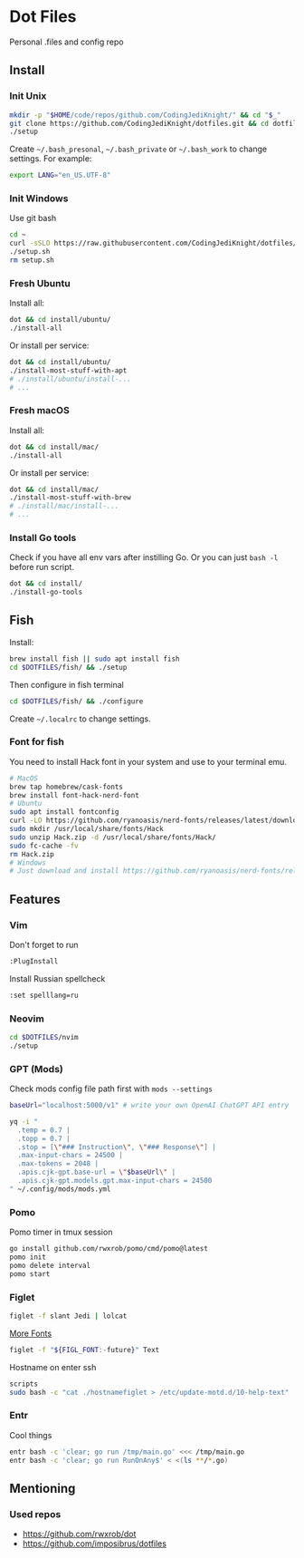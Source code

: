# Dot Files
Personal .files and config repo

## Install
### Init Unix

```bash
mkdir -p "$HOME/code/repos/github.com/CodingJediKnight/" && cd "$_"
git clone https://github.com/CodingJediKnight/dotfiles.git && cd dotfiles
./setup
```

Create `~/.bash_presonal`, `~/.bash_private` or `~/.bash_work` to change settings.
For example:

```bash
export LANG="en_US.UTF-8"
```

### Init Windows
Use git bash

```bash
cd ~
curl -sSLO https://raw.githubusercontent.com/CodingJediKnight/dotfiles/main/install/windows/setup.sh
./setup.sh
rm setup.sh
```

### Fresh Ubuntu
Install all:

```bash
dot && cd install/ubuntu/
./install-all
```

Or install per service:

```bash
dot && cd install/ubuntu/
./install-most-stuff-with-apt
# ./install/ubuntu/install-...
# ...
```

### Fresh macOS
Install all:

```bash
dot && cd install/mac/
./install-all
```

Or install per service:

```bash
dot && cd install/mac/
./install-most-stuff-with-brew
# ./install/mac/install-...
# ...
```

### Install Go tools
Check if you have all env vars after instilling Go.
Or you can just `bash -l` before run script.

```bash
dot && cd install/
./install-go-tools
```

## Fish
Install:

```bash
brew install fish || sudo apt install fish
cd $DOTFILES/fish/ && ./setup
```

Then configure in fish terminal

```bash
cd $DOTFILES/fish/ && ./configure
```

Create `~/.localrc` to change settings.

### Font for fish
You need to install Hack font in your system and use to your terminal emu.

```bash
# MacOS
brew tap homebrew/cask-fonts
brew install font-hack-nerd-font
# Ubuntu
sudo apt install fontconfig
curl -LO https://github.com/ryanoasis/nerd-fonts/releases/latest/download/Hack.zip
sudo mkdir /usr/local/share/fonts/Hack
sudo unzip Hack.zip -d /usr/local/share/fonts/Hack/
sudo fc-cache -fv
rm Hack.zip
# Windows
# Just download and install https://github.com/ryanoasis/nerd-fonts/releases/latest/download/Hack.zip
```

## Features

### Vim
Don't forget to run

```bash
:PlugInstall
```

Install Russian spellcheck

```bash
:set spelllang=ru
```

### Neovim

```bash
cd $DOTFILES/nvim
./setup
```

### GPT (Mods)
Check mods config file path first with `mods --settings`

```bash
baseUrl="localhost:5000/v1" # write your own OpenAI ChatGPT API entry
```

```bash
yq -i "
  .temp = 0.7 |
  .topp = 0.7 |
  .stop = [\"### Instruction\", \"### Response\"] |
  .max-input-chars = 24500 |
  .max-tokens = 2048 |
  .apis.cjk-gpt.base-url = \"$baseUrl\" |
  .apis.cjk-gpt.models.gpt.max-input-chars = 24500
" ~/.config/mods/mods.yml
```

### Pomo
Pomo timer in tmux session

```bash
go install github.com/rwxrob/pomo/cmd/pomo@latest
pomo init
pomo delete interval
pomo start
```

### Figlet

```bash
figlet -f slant Jedi | lolcat
```

[More Fonts](https://github.com/xero/figlet-fonts)

```bash
figlet -f "${FIGL_FONT:-future}" Text
```

Hostname on enter ssh

```bash
scripts
sudo bash -c "cat ./hostnamefiglet > /etc/update-motd.d/10-help-text"
```

### Entr
Cool things

```bash
entr bash -c 'clear; go run /tmp/main.go' <<< /tmp/main.go
entr bash -c 'clear; go run RunOnAny$' < <(ls **/*.go)
```

## Mentioning

### Used repos
* https://github.com/rwxrob/dot
* https://github.com/imposibrus/dotfiles
